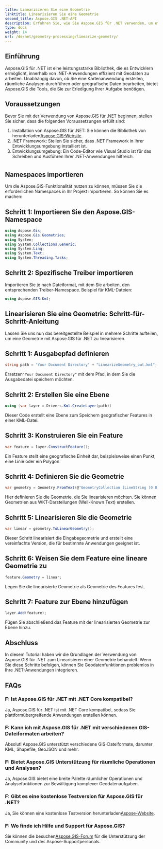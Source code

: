 ```yaml
---
title: Linearisieren Sie eine Geometrie
linktitle: Linearisieren Sie eine Geometrie
second_title: Aspose.GIS .NET-API
description: Erfahren Sie, wie Sie Aspose.GIS für .NET verwenden, um effizient mit Geodaten zu arbeiten, räumliche Analysen durchzuführen und geografische Daten in Ihren .NET-Anwendungen zu bearbeiten.
type: docs
weight: 14
url: /de/net/geometry-processing/linearize-geometry/
---
```

## Einführung
Aspose.GIS für .NET ist eine leistungsstarke Bibliothek, die es Entwicklern ermöglicht, innerhalb von .NET-Anwendungen effizient mit Geodaten zu arbeiten. Unabhängig davon, ob Sie eine Kartenanwendung erstellen, räumliche Analysen durchführen oder geografische Daten bearbeiten, bietet Aspose.GIS die Tools, die Sie zur Erledigung Ihrer Aufgabe benötigen.
## Voraussetzungen
Bevor Sie mit der Verwendung von Aspose.GIS für .NET beginnen, stellen Sie sicher, dass die folgenden Voraussetzungen erfüllt sind:
1. Installation von Aspose.GIS für .NET: Sie können die Bibliothek von herunterladen[Aspose.GIS-Website](https://releases.aspose.com/gis/net/).
2. .NET Framework: Stellen Sie sicher, dass .NET Framework in Ihrer Entwicklungsumgebung installiert ist.
3. Entwicklungsumgebung: Ein Code-Editor wie Visual Studio ist für das Schreiben und Ausführen Ihrer .NET-Anwendungen hilfreich.
#
## Namespaces importieren
Um die Aspose.GIS-Funktionalität nutzen zu können, müssen Sie die erforderlichen Namespaces in Ihr Projekt importieren. So können Sie es machen:
## Schritt 1: Importieren Sie den Aspose.GIS-Namespace
```csharp
using Aspose.Gis;
using Aspose.Gis.Geometries;
using System;
using System.Collections.Generic;
using System.Linq;
using System.Text;
using System.Threading.Tasks;
```
## Schritt 2: Spezifische Treiber importieren
Importieren Sie je nach Dateiformat, mit dem Sie arbeiten, den entsprechenden Treiber-Namespace. Beispiel für KML-Dateien:
```csharp
using Aspose.GIS.Kml;
```
## Linearisieren Sie eine Geometrie: Schritt-für-Schritt-Anleitung
Lassen Sie uns nun das bereitgestellte Beispiel in mehrere Schritte aufteilen, um eine Geometrie mit Aspose.GIS für .NET zu linearisieren.
## Schritt 1: Ausgabepfad definieren
```csharp
string path = "Your Document Directory" + "LinearizeGeometry_out.kml";
```
 Ersetzen`"Your Document Directory"` mit dem Pfad, in dem Sie die Ausgabedatei speichern möchten.
## Schritt 2: Erstellen Sie eine Ebene
```csharp
using (var layer = Drivers.Kml.CreateLayer(path))
```
Dieser Code erstellt eine Ebene zum Speichern geografischer Features in einer KML-Datei.
## Schritt 3: Konstruieren Sie ein Feature
```csharp
var feature = layer.ConstructFeature();
```
Ein Feature stellt eine geografische Einheit dar, beispielsweise einen Punkt, eine Linie oder ein Polygon.
## Schritt 4: Definieren Sie die Geometrie
```csharp
var geometry = Geometry.FromText(@"GeometryCollection (LineString (0 0, 1 1, 2 0),CompoundCurve ((4 0, 5 1), CircularString (5 1, 6 2, 7 1)))");
```
Hier definieren Sie die Geometrie, die Sie linearisieren möchten. Sie können Geometrien aus WKT-Darstellungen (Well-Known Text) erstellen.
## Schritt 5: Linearisieren Sie die Geometrie
```csharp
var linear = geometry.ToLinearGeometry();
```
Dieser Schritt linearisiert die Eingabegeometrie und erstellt eine vereinfachte Version, die für bestimmte Anwendungen geeignet ist.
## Schritt 6: Weisen Sie dem Feature eine lineare Geometrie zu
```csharp
feature.Geometry = linear;
```
Legen Sie die linearisierte Geometrie als Geometrie des Features fest.
## Schritt 7: Feature zur Ebene hinzufügen
```csharp
layer.Add(feature);
```
Fügen Sie abschließend das Feature mit der linearisierten Geometrie zur Ebene hinzu.

## Abschluss
In diesem Tutorial haben wir die Grundlagen der Verwendung von Aspose.GIS für .NET zum Linearisieren einer Geometrie behandelt. Wenn Sie diese Schritte befolgen, können Sie Geodatenfunktionen problemlos in Ihre .NET-Anwendungen integrieren.
## FAQs
### F: Ist Aspose.GIS für .NET mit .NET Core kompatibel?
Ja, Aspose.GIS für .NET ist mit .NET Core kompatibel, sodass Sie plattformübergreifende Anwendungen erstellen können.
### F: Kann ich mit Aspose.GIS für .NET mit verschiedenen GIS-Dateiformaten arbeiten?
Absolut! Aspose.GIS unterstützt verschiedene GIS-Dateiformate, darunter KML, Shapefile, GeoJSON und mehr.
### F: Bietet Aspose.GIS Unterstützung für räumliche Operationen und Analysen?
Ja, Aspose.GIS bietet eine breite Palette räumlicher Operationen und Analysefunktionen zur Bewältigung komplexer Geodatenaufgaben.
### F: Gibt es eine kostenlose Testversion für Aspose.GIS für .NET?
 Ja, Sie können eine kostenlose Testversion herunterladen[Aspose-Website](https://releases.aspose.com/).
### F: Wo finde ich Hilfe und Support für Aspose.GIS?
 Sie können die besuchen[Aspose.GIS-Forum](https://forum.aspose.com/c/gis/33) für die Unterstützung der Community und des Aspose-Supportpersonals.